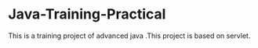 # Java-Training-Practical
This is a training project of advanced java .This project is based on servlet.

